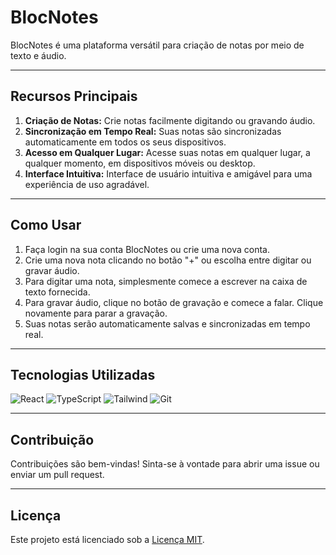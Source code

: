 # BlocNotes

BlocNotes é uma plataforma versátil para criação de notas por meio de texto e áudio.



---

## Recursos Principais

1. **Criação de Notas:** Crie notas facilmente digitando ou gravando áudio.
2. **Sincronização em Tempo Real:** Suas notas são sincronizadas automaticamente em todos os seus dispositivos.
3. **Acesso em Qualquer Lugar:** Acesse suas notas em qualquer lugar, a qualquer momento, em dispositivos móveis ou desktop.
4. **Interface Intuitiva:** Interface de usuário intuitiva e amigável para uma experiência de uso agradável.

---

## Como Usar

1. Faça login na sua conta BlocNotes ou crie uma nova conta.
2. Crie uma nova nota clicando no botão "+" ou escolha entre digitar ou gravar áudio.
3. Para digitar uma nota, simplesmente comece a escrever na caixa de texto fornecida.
4. Para gravar áudio, clique no botão de gravação e comece a falar. Clique novamente para parar a gravação.
5. Suas notas serão automaticamente salvas e sincronizadas em tempo real.

---

## Tecnologias Utilizadas

 ![React](https://img.shields.io/badge/React-20232A?style=for-the-badge&logo=react&logoColor=61DAFB)
 ![TypeScript](https://img.shields.io/badge/TypeScript-007ACC?style=for-the-badge&logo=typescript&logoColor=white)
 ![Tailwind](https://img.shields.io/badge/tailwindcss-%2338B2AC.svg?style=for-the-badge&logo=tailwind-css&logoColor=white)
 ![Git](https://img.shields.io/badge/GIT-E44C30?style=for-the-badge&logo=git&logoColor=white)

---

## Contribuição

Contribuições são bem-vindas! Sinta-se à vontade para abrir uma issue ou enviar um pull request.

---

## Licença

Este projeto está licenciado sob a [Licença MIT](https://opensource.org/licenses/MIT).

